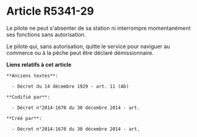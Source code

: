 # Article R5341-29

Le pilote ne peut s'absenter de sa station ni interrompre momentanément ses fonctions sans autorisation.

Le pilote qui, sans autorisation, quitte le service pour naviguer au commerce ou à la pêche peut être déclaré démissionnaire.

**Liens relatifs à cet article**

	**Anciens textes**:

	  - Décret du 14 décembre 1929 - art. 11 (Ab)

	**Codifié par**:

	  - Décret n°2014-1670 du 30 décembre 2014 - art.

	**Créé par**:

	  - Décret n°2014-1670 du 30 décembre 2014 - art.
